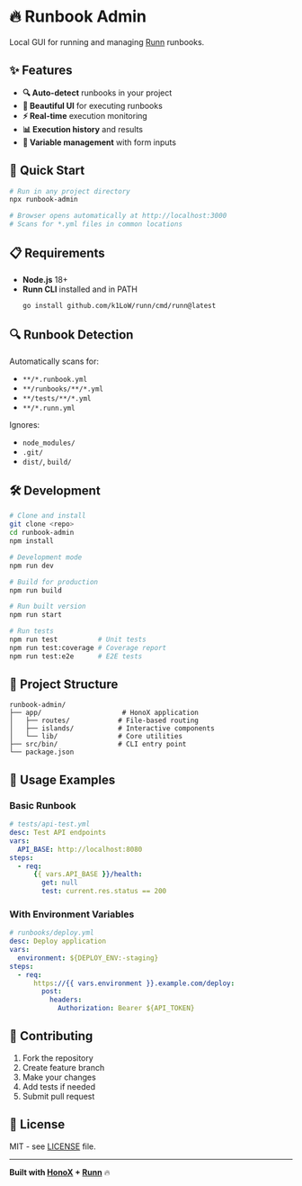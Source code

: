 # 🔥 Runbook Admin

Local GUI for running and managing [Runn](https://github.com/k1LoW/runn) runbooks.

## ✨ Features

- **🔍 Auto-detect** runbooks in your project
- **🎨 Beautiful UI** for executing runbooks
- **⚡ Real-time** execution monitoring
- **📊 Execution history** and results
- **🔧 Variable management** with form inputs

## 🚀 Quick Start

```bash
# Run in any project directory
npx runbook-admin

# Browser opens automatically at http://localhost:3000
# Scans for *.yml files in common locations
```

## 📋 Requirements

- **Node.js** 18+ 
- **Runn CLI** installed and in PATH
  ```bash
  go install github.com/k1LoW/runn/cmd/runn@latest
  ```

## 🔍 Runbook Detection

Automatically scans for:
- `**/*.runbook.yml`
- `**/runbooks/**/*.yml` 
- `**/tests/**/*.yml`
- `**/*.runn.yml`

Ignores:
- `node_modules/`
- `.git/`
- `dist/`, `build/`

## 🛠 Development

```bash
# Clone and install
git clone <repo>
cd runbook-admin
npm install

# Development mode
npm run dev

# Build for production
npm run build

# Run built version
npm run start

# Run tests
npm run test          # Unit tests
npm run test:coverage # Coverage report  
npm run test:e2e      # E2E tests
```

## 📁 Project Structure

```
runbook-admin/
├── app/                    # HonoX application
│   ├── routes/            # File-based routing
│   ├── islands/           # Interactive components
│   └── lib/               # Core utilities
├── src/bin/               # CLI entry point
└── package.json
```

## 🎯 Usage Examples

### Basic Runbook
```yaml
# tests/api-test.yml
desc: Test API endpoints
vars:
  API_BASE: http://localhost:8080
steps:
  - req:
      {{ vars.API_BASE }}/health:
        get: null
        test: current.res.status == 200
```

### With Environment Variables
```yaml
# runbooks/deploy.yml
desc: Deploy application
vars:
  environment: ${DEPLOY_ENV:-staging}
steps:
  - req:
      https://{{ vars.environment }}.example.com/deploy:
        post:
          headers:
            Authorization: Bearer ${API_TOKEN}
```

## 🤝 Contributing

1. Fork the repository
2. Create feature branch
3. Make your changes
4. Add tests if needed
5. Submit pull request

## 📄 License

MIT - see [LICENSE](LICENSE) file.

---

**Built with [HonoX](https://github.com/honojs/honox) + [Runn](https://github.com/k1LoW/runn)** 🔥